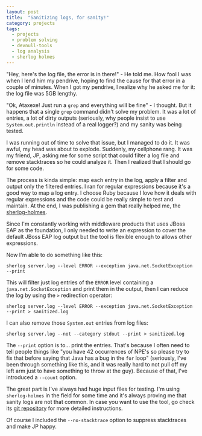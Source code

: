 ```yaml
---
layout: post
title:  "Sanitizing logs, for sanity!"
category: projects
tags:
  - projects
  - problem solving
  - devnull-tools
  - log analysis
  - sherlog holmes
---
```


"Hey, here's the log file, the error is in there!" - He told me. How fool I was when I lend him my pendrive, hoping to find the cause for that error in a couple of minutes. When I got my pendrive, I realize why he asked me for it: the log file was 5GB lengthy.

"Ok, Ataxexe! Just run a `grep` and everything will be fine" - I thought. But it happens that a single `grep` command didn't solve my problem. It was a lot of entries, a lot of dirty outputs (seriously, why people insist to use `System.out.println` instead of a real logger?) and my sanity was being tested.

I was running out of time to solve that issue, but I managed to do it. It was awful, my head was about to explode. Suddenly, my cellphone rang. It was my friend, JP, asking me for some script that could filter a log file and remove stacktraces so he could analyze it. Then I realized that I should go for some code.

The process is kinda simple: map each entry in the log, apply a filter and output only the filtered entries. I ran for regular expressions because it's a good way to map a log entry. I choose Ruby because I love how it deals with regular expressions and the code could be really simple to test and maintain. At the end, I was publishing a gem that really helped me, the [sherlog-holmes](https://rubygems.org/gems/sherlog-holmes).

Since I'm constantly working with middleware products that uses JBoss EAP as the foundation, I only needed to write an expression to cover the default JBoss EAP log output but the tool is flexible enough to allows other expressions.

Now I'm able to do something like this:

`sherlog server.log --level ERROR --exception java.net.SocketException --print `

This will filter just log entries of the `ERROR` level containing a `java.net.SocketException` and print them in the output, then I can reduce the log by using the `>` redirection operator:

`sherlog server.log --level ERROR --exception java.net.SocketException --print > sanitized.log`

I can also remove those `System.out` entries from log files:

`sherlog server.log --not --category stdout --print > sanitized.log`

The `--print` option is to... print the entries. That's because I often need to tell people things like "you have 42 occurrences of NPE's so please try to fix that before saying that Java has a bug in the `for` loop" (seriously, I've been through something like this, and it was really hard to not pull off my left arm just to have something to throw at the guy). Because of that, I've introduced a `--count` option.

The great part is I've always had huge input files for testing. I'm using `sherlog-holmes` in the field for some time and it's always proving me that sanity logs are not that common. In case you want to use the tool, go check its [git repository](https://github.com/devnull-tools/sherlog-holmes) for more detailed instructions. 

Of course I included the `--no-stacktrace` option to suppress stacktraces and make JP happy.